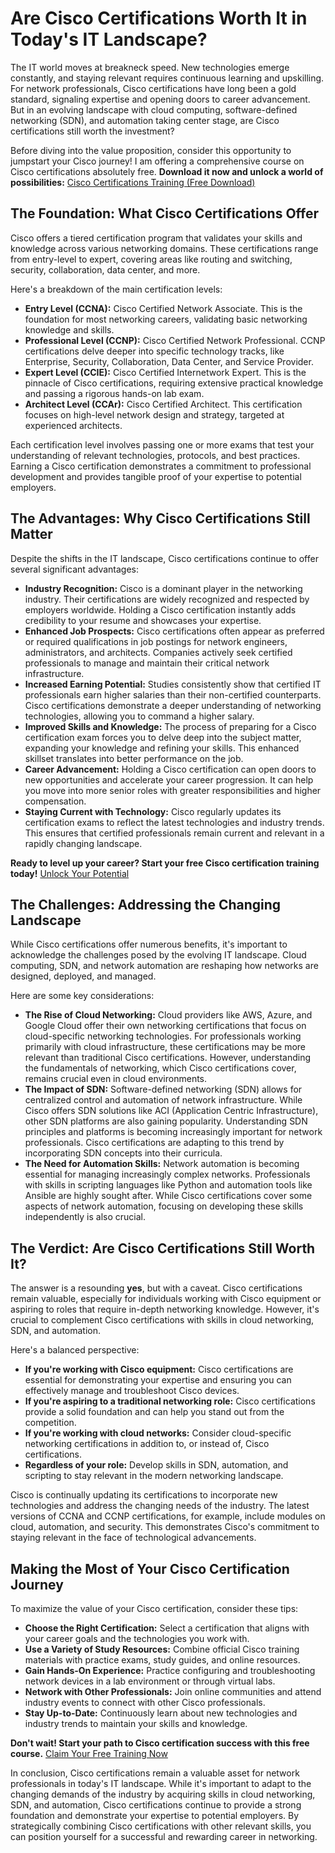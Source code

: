 # Are Cisco Certifications Worth It in Today's IT Landscape?

The IT world moves at breakneck speed. New technologies emerge constantly, and staying relevant requires continuous learning and upskilling. For network professionals, Cisco certifications have long been a gold standard, signaling expertise and opening doors to career advancement. But in an evolving landscape with cloud computing, software-defined networking (SDN), and automation taking center stage, are Cisco certifications still worth the investment?

Before diving into the value proposition, consider this opportunity to jumpstart your Cisco journey! I am offering a comprehensive course on Cisco certifications absolutely free. **Download it now and unlock a world of possibilities:** [Cisco Certifications Training (Free Download)](https://udemywork.com/are-cisco-certifications-worth-it)

## The Foundation: What Cisco Certifications Offer

Cisco offers a tiered certification program that validates your skills and knowledge across various networking domains. These certifications range from entry-level to expert, covering areas like routing and switching, security, collaboration, data center, and more.

Here's a breakdown of the main certification levels:

*   **Entry Level (CCNA):** Cisco Certified Network Associate. This is the foundation for most networking careers, validating basic networking knowledge and skills.
*   **Professional Level (CCNP):** Cisco Certified Network Professional. CCNP certifications delve deeper into specific technology tracks, like Enterprise, Security, Collaboration, Data Center, and Service Provider.
*   **Expert Level (CCIE):** Cisco Certified Internetwork Expert. This is the pinnacle of Cisco certifications, requiring extensive practical knowledge and passing a rigorous hands-on lab exam.
*   **Architect Level (CCAr):** Cisco Certified Architect. This certification focuses on high-level network design and strategy, targeted at experienced architects.

Each certification level involves passing one or more exams that test your understanding of relevant technologies, protocols, and best practices. Earning a Cisco certification demonstrates a commitment to professional development and provides tangible proof of your expertise to potential employers.

## The Advantages: Why Cisco Certifications Still Matter

Despite the shifts in the IT landscape, Cisco certifications continue to offer several significant advantages:

*   **Industry Recognition:** Cisco is a dominant player in the networking industry. Their certifications are widely recognized and respected by employers worldwide. Holding a Cisco certification instantly adds credibility to your resume and showcases your expertise.
*   **Enhanced Job Prospects:** Cisco certifications often appear as preferred or required qualifications in job postings for network engineers, administrators, and architects. Companies actively seek certified professionals to manage and maintain their critical network infrastructure.
*   **Increased Earning Potential:** Studies consistently show that certified IT professionals earn higher salaries than their non-certified counterparts. Cisco certifications demonstrate a deeper understanding of networking technologies, allowing you to command a higher salary.
*   **Improved Skills and Knowledge:** The process of preparing for a Cisco certification exam forces you to delve deep into the subject matter, expanding your knowledge and refining your skills. This enhanced skillset translates into better performance on the job.
*   **Career Advancement:** Holding a Cisco certification can open doors to new opportunities and accelerate your career progression. It can help you move into more senior roles with greater responsibilities and higher compensation.
*   **Staying Current with Technology:** Cisco regularly updates its certification exams to reflect the latest technologies and industry trends. This ensures that certified professionals remain current and relevant in a rapidly changing landscape.

**Ready to level up your career? Start your free Cisco certification training today!** [Unlock Your Potential](https://udemywork.com/are-cisco-certifications-worth-it)

## The Challenges: Addressing the Changing Landscape

While Cisco certifications offer numerous benefits, it's important to acknowledge the challenges posed by the evolving IT landscape. Cloud computing, SDN, and network automation are reshaping how networks are designed, deployed, and managed.

Here are some key considerations:

*   **The Rise of Cloud Networking:** Cloud providers like AWS, Azure, and Google Cloud offer their own networking certifications that focus on cloud-specific networking technologies. For professionals working primarily with cloud infrastructure, these certifications may be more relevant than traditional Cisco certifications. However, understanding the fundamentals of networking, which Cisco certifications cover, remains crucial even in cloud environments.
*   **The Impact of SDN:** Software-defined networking (SDN) allows for centralized control and automation of network infrastructure. While Cisco offers SDN solutions like ACI (Application Centric Infrastructure), other SDN platforms are also gaining popularity. Understanding SDN principles and platforms is becoming increasingly important for network professionals. Cisco certifications are adapting to this trend by incorporating SDN concepts into their curricula.
*   **The Need for Automation Skills:** Network automation is becoming essential for managing increasingly complex networks. Professionals with skills in scripting languages like Python and automation tools like Ansible are highly sought after. While Cisco certifications cover some aspects of network automation, focusing on developing these skills independently is also crucial.

## The Verdict: Are Cisco Certifications Still Worth It?

The answer is a resounding **yes**, but with a caveat. Cisco certifications remain valuable, especially for individuals working with Cisco equipment or aspiring to roles that require in-depth networking knowledge. However, it's crucial to complement Cisco certifications with skills in cloud networking, SDN, and automation.

Here's a balanced perspective:

*   **If you're working with Cisco equipment:** Cisco certifications are essential for demonstrating your expertise and ensuring you can effectively manage and troubleshoot Cisco devices.
*   **If you're aspiring to a traditional networking role:** Cisco certifications provide a solid foundation and can help you stand out from the competition.
*   **If you're working with cloud networks:** Consider cloud-specific networking certifications in addition to, or instead of, Cisco certifications.
*   **Regardless of your role:** Develop skills in SDN, automation, and scripting to stay relevant in the modern networking landscape.

Cisco is continually updating its certifications to incorporate new technologies and address the changing needs of the industry. The latest versions of CCNA and CCNP certifications, for example, include modules on cloud, automation, and security. This demonstrates Cisco's commitment to staying relevant in the face of technological advancements.

## Making the Most of Your Cisco Certification Journey

To maximize the value of your Cisco certification, consider these tips:

*   **Choose the Right Certification:** Select a certification that aligns with your career goals and the technologies you work with.
*   **Use a Variety of Study Resources:** Combine official Cisco training materials with practice exams, study guides, and online resources.
*   **Gain Hands-On Experience:** Practice configuring and troubleshooting network devices in a lab environment or through virtual labs.
*   **Network with Other Professionals:** Join online communities and attend industry events to connect with other Cisco professionals.
*   **Stay Up-to-Date:** Continuously learn about new technologies and industry trends to maintain your skills and knowledge.

**Don't wait! Start your path to Cisco certification success with this free course.** [Claim Your Free Training Now](https://udemywork.com/are-cisco-certifications-worth-it)

In conclusion, Cisco certifications remain a valuable asset for network professionals in today's IT landscape. While it's important to adapt to the changing demands of the industry by acquiring skills in cloud networking, SDN, and automation, Cisco certifications continue to provide a strong foundation and demonstrate your expertise to potential employers. By strategically combining Cisco certifications with other relevant skills, you can position yourself for a successful and rewarding career in networking.
